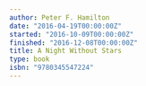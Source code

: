 ```yaml
---
author: Peter F. Hamilton
date: "2016-04-19T00:00:00Z"
started: "2016-10-09T00:00:00Z"
finished: "2016-12-08T00:00:00Z"
title: A Night Without Stars
type: book
isbn: "9780345547224"
---
```

